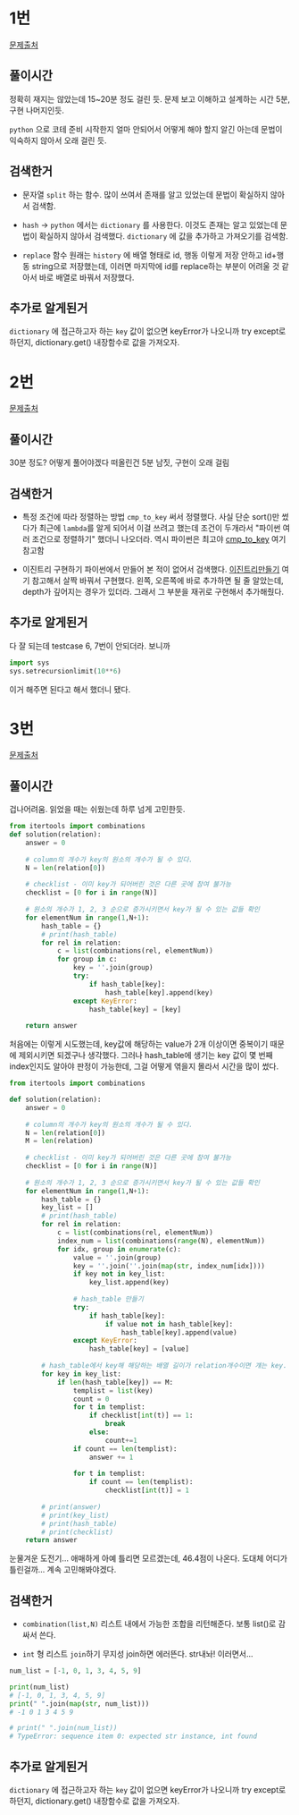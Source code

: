 # 1번
[문제출처](https://programmers.co.kr/learn/courses/30/lessons/42888)
## 풀이시간

정확히 재지는 않았는데 15~20분 정도 걸린 듯.
문제 보고 이해하고 설계하는 시간 5분, 구현 나머지인듯.

`python` 으로 코테 준비 시작한지 얼마 안되어서 
어떻게 해야 할지 알긴 아는데 문법이 익숙하지 않아서 오래 걸린 듯.

## 검색한거

- 문자열 `split` 하는 함수.
많이 쓰여서 존재를 알고 있었는데 문법이 확실하지 않아서 검색함.

- `hash` -> `python` 에서는 `dictionary` 를 사용한다.
이것도 존재는 알고 있었는데 문법이 확실하지 않아서 검색했다.
`dictionary` 에 값을 추가하고 가져오기를 검색함.

- `replace` 함수
원래는 `history` 에 배열 형태로 id, 행동 이렇게 저장 안하고
id+행동 string으로 저장했는데, 이러면 마지막에 id를 replace하는 부분이 어려울 것 같아서
바로 배열로 바꿔서 저장했다.

## 추가로 알게된거
`dictionary` 에 접근하고자 하는 `key` 값이 없으면
keyError가 나오니까 try except로 하던지,
dictionary.get() 내장함수로 값을 가져오자.

# 2번
[문제출처](https://programmers.co.kr/learn/courses/30/lessons/42892)

## 풀이시간
30분 정도?
어떻게 풀어야겠다 떠올린건 5분 남짓, 구현이 오래 걸림

## 검색한거

- 특정 조건에 따라 정렬하는 방법
`cmp_to_key` 써서 정렬했다.
사실 단순 sort()만 썼다가 최근에 `lambda`를 알게 되어서 이걸 쓰려고 했는데 조건이 두개라서
"파이썬 여러 조건으로 정렬하기" 했더니 나오더라.
역시 파이썬은 최고야
[cmp_to_key](https://pearlluck.tistory.com/599) 여기 참고함

- 이진트리 구현하기
파이썬에서 만들어 본 적이 없어서 검색했다.
[이진트리만들기](https://it-garden.tistory.com/406) 여기 참고해서 살짝 바꿔서 구현했다. 왼쪽, 오른쪽에 바로 추가하면 될 줄 알았는데, depth가 깊어지는 경우가 있더라. 그래서 그 부분을 재귀로 구현해서 추가해줬다.

## 추가로 알게된거
다 잘 되는데 testcase 6, 7번이 안되더라. 보니까
```python
import sys
sys.setrecursionlimit(10**6)
```
이거 해주면 된다고 해서 했더니 됐다.

# 3번
[문제출처](https://programmers.co.kr/learn/courses/30/lessons/42890)

## 풀이시간

겁나어려움. 읽었을 때는 쉬웠는데 하루 넘게 고민한듯.

```python
from itertools import combinations
def solution(relation):
    answer = 0
    
    # column의 개수가 key의 원소의 개수가 될 수 있다.
    N = len(relation[0])
    
    # checklist - 이미 key가 되어버린 것은 다른 곳에 참여 불가능
    checklist = [0 for i in range(N)]
    
    # 원소의 개수가 1, 2, 3 순으로 증가시키면서 key가 될 수 있는 값들 확인
    for elementNum in range(1,N+1):
        hash_table = {}
        # print(hash_table)
        for rel in relation:
            c = list(combinations(rel, elementNum))        
            for group in c:
                key = ''.join(group)
                try:
                    if hash_table[key]:
                        hash_table[key].append(key)
                except KeyError:
                    hash_table[key] = [key]
        
    return answer
```
처음에는 이렇게 시도했는데, key값에 해당하는 value가 2개 이상이면 중복이기 때문에 제외시키면 되겠구나 생각했다.
그러나 hash_table에 생기는 key 값이 몇 번째 index인지도 알아야 판정이 가능한데, 그걸 어떻게 엮을지 몰라서 시간을 많이 썼다.

```python
from itertools import combinations

def solution(relation):
    answer = 0
    
    # column의 개수가 key의 원소의 개수가 될 수 있다.
    N = len(relation[0])
    M = len(relation)
    
    # checklist - 이미 key가 되어버린 것은 다른 곳에 참여 불가능
    checklist = [0 for i in range(N)]
    
    # 원소의 개수가 1, 2, 3 순으로 증가시키면서 key가 될 수 있는 값들 확인
    for elementNum in range(1,N+1):
        hash_table = {}
        key_list = []
        # print(hash_table)
        for rel in relation:
            c = list(combinations(rel, elementNum))
            index_num = list(combinations(range(N), elementNum))
            for idx, group in enumerate(c):
                value = ''.join(group)
                key = ''.join(''.join(map(str, index_num[idx])))
                if key not in key_list:
                    key_list.append(key)
                
                # hash_table 만들기
                try:
                    if hash_table[key]:
                        if value not in hash_table[key]:
                            hash_table[key].append(value)
                except KeyError:
                    hash_table[key] = [value]
                    
        # hash_table에서 key해 해당하는 배열 길이가 relation개수이면 걔는 key.
        for key in key_list:
            if len(hash_table[key]) == M:
                templist = list(key)
                count = 0
                for t in templist:
                    if checklist[int(t)] == 1:
                        break
                    else:
                        count+=1
                if count == len(templist):
                    answer += 1
                
                for t in templist:
                    if count == len(templist):
                        checklist[int(t)] = 1
                    
        # print(answer)
        # print(key_list)
        # print(hash_table)
        # print(checklist)
    return answer
```
눈물겨운 도전기...
애매하게 아예 틀리면 모르겠는데, 46.4점이 나온다.
도대체 어디가 틀린걸까... 계속 고민해봐야겠다.

## 검색한거

- `combination(list,N)` 
리스트 내에서 가능한 조합을 리턴해준다. 보통 list()로 감싸서 쓴다.

- `int` 형 리스트 `join`하기
무지성 join하면 에러뜬다. str내놔! 이러면서...

```python
num_list = [-1, 0, 1, 3, 4, 5, 9]

print(num_list)
# [-1, 0, 1, 3, 4, 5, 9]
print(" ".join(map(str, num_list)))
# -1 0 1 3 4 5 9

# print(" ".join(num_list))
# TypeError: sequence item 0: expected str instance, int found
```


## 추가로 알게된거
`dictionary` 에 접근하고자 하는 `key` 값이 없으면
keyError가 나오니까 try except로 하던지,
dictionary.get() 내장함수로 값을 가져오자.

